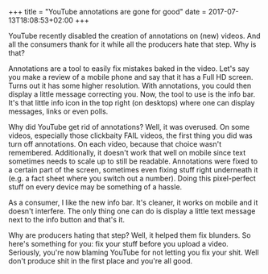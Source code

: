 +++
title = "YouTube annotations are gone for good"
date = 2017-07-13T18:08:53+02:00
+++

YouTube recently disabled the creation of annotations on (new) videos. And all the consumers thank for it while all the producers hate that step. Why is that?

Annotations are a tool to easily fix mistakes baked in the video. Let's say you make a review of a mobile phone and say that it has a Full HD screen. Turns out it has some higher resolution. With annotations, you could then display a little message correcting you. Now, the tool to use is the info bar. It's that little info icon in the top right (on desktops) where one can display messages, links or even polls. 

Why did YouTube get rid of annotations? Well, it was overused. On some videos, especially those clickbaity FAIL videos, the first thing you did was turn off annotations. On each video, because that choice wasn't remembered. Additionally, it doesn't work that well on mobile since text sometimes needs to scale up to still be readable. Annotations were fixed to a certain part of the screen, sometimes even fixing stuff right underneath it (e.g. a fact sheet where you switch out a number). Doing this pixel-perfect stuff on every device may be something of a hassle.

As a consumer, I like the new info bar. It's cleaner, it works on mobile and it doesn't interfere. The only thing one can do is display a little text message next to the info button and that's it. 

Why are producers hating that step? Well, it helped them fix blunders. So here's something for you: fix your stuff before you upload a video. Seriously, you're now blaming YouTube for not letting you fix your shit. Well don't produce shit in the first place and you're all good.